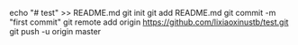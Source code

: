echo "# test" >> README.md
git init
git add README.md
git commit -m "first commit"
git remote add origin https://github.com/lixiaoxinustb/test.git
git push -u origin master
